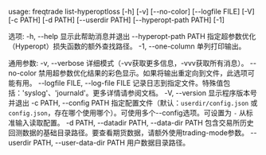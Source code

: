 usage: freqtrade list-hyperoptloss [-h] [-v] [--no-color] [--logfile FILE]
                                   [-V] [-c PATH] [-d PATH] [--userdir PATH]
                                   [--hyperopt-path PATH] [-1]

选项:
  -h, --help            显示此帮助消息并退出
  --hyperopt-path PATH  指定超参数优化（Hyperopt）损失函数的额外查找路径。
  -1, --one-column      单列打印输出。

通用参数:
  -v, --verbose         详细模式（-vv获取更多信息，-vvv获取所有消息）。
  --no-color            禁用超参数优化结果的彩色显示。如果将输出重定向到文件，此选项可能有用。
  --logfile FILE, --log-file FILE
                        记录日志到指定文件。特殊值包括：'syslog'、'journald'。更多详情请参阅文档。
  -V, --version         显示程序版本号并退出
  -c PATH, --config PATH
                        指定配置文件（默认：`userdir/config.json` 或 `config.json`，存在哪个使用哪个）。可使用多个--config选项。可设置为 `-` 从标准输入读取配置。
  -d PATH, --datadir PATH, --data-dir PATH
                        包含交易所历史回测数据的基础目录路径。要查看期货数据，请额外使用trading-mode参数。
  --userdir PATH, --user-data-dir PATH
                        用户数据目录路径。